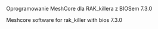 Oprogramowanie MeshCore dla RAK_killera z BIOSem 7.3.0

Meshcore software for rak_killer with bios 7.3.0
